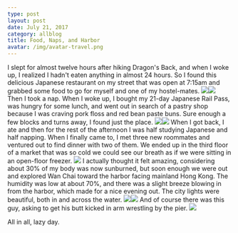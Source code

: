 ```yaml
---
type: post
layout: post
date: July 21, 2017
category: allblog
title: Food, Naps, and Harbor
avatar: /img/avatar-travel.png
---
```


I slept for almost twelve hours after hiking Dragon's Back, and when I woke up, I realized I hadn't eaten anything in almost 24 hours. So I found this delicious Japanese restaurant on my street that was open at 7:15am and grabbed some food to go for myself and one of my hostel-mates. <img class='post-img' src='{{ "/img/travel/SE_Asia/Day4/IMG_20170721_072218.webp" }}'/><img class='post-img' src='{{ "/img/travel/SE_Asia/Day4/IMG_20170721_074221.webp" }}'/> Then I took a nap. When I woke up, I bought my 21-day Japanese Rail Pass, was hungry for some lunch, and went out in search of a pastry shop because I was craving pork floss and red bean paste buns. Sure enough a few blocks and turns away, I found just the place. <img class='post-img' src='{{ "/img/travel/SE_Asia/Day4/IMG_20170721_120036.webp" }}'/><img class='post-img' src='{{ "/img/travel/SE_Asia/Day4/IMG_20170721_120105.webp" }}'/> When I got back, I ate and then for the rest of the afternoon I was half studying Japanese and half napping. When I finally came to, I met three new roommates and ventured out to find dinner with two of them. We ended up in the third floor of a market that was so cold we could see our breath as if we were sitting in an open-floor freezer. <img class='post-img' src='{{ "/img/travel/SE_Asia/Day4/IMG_20170721_191329.webp" }}'/> I actually thought it felt amazing, considering about 30% of my body was now sunburned, but soon enough we were out and explored Wan Chai toward the harbor facing mainland Hong Kong. The humidity was low at about 70%, and there was a slight breeze blowing in from the harbor, which made for a nice evening out. The city lights were beautiful, both in and across the water. <img class='post-img' src='{{ "/img/travel/SE_Asia/Day4/IMG_20170721_201115.webp" }}'/><img class='post-img' src='{{ "/img/travel/SE_Asia/Day4/IMG_20170721_203946~2.webp" }}'/> And of course there was this guy, asking to get his butt kicked in arm wrestling by the pier. <img class='post-img' src='{{ "/img/travel/SE_Asia/Day4/IMG_20170721_204718~2.webp" }}'/>

All in all, lazy day.

